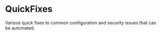 # QuickFixes
Various quick fixes to common configuration and security issues that can be automated.
